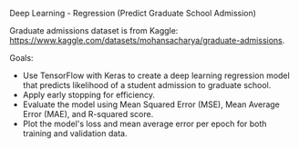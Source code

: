 Deep Learning - Regression (Predict Graduate School Admission)

Graduate admissions dataset is from Kaggle: https://www.kaggle.com/datasets/mohansacharya/graduate-admissions.

Goals:
- Use TensorFlow with Keras to create a deep learning regression model that predicts likelihood of a student admission to graduate school.
- Apply early stopping for efficiency.
- Evaluate the model using Mean Squared Error (MSE), Mean Average Error (MAE), and R-squared score.
- Plot the model's loss and mean average error per epoch for both training and validation data.